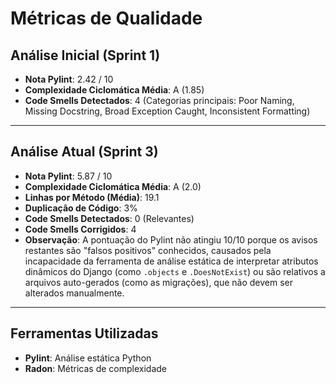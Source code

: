 # Métricas de Qualidade

## Análise Inicial (Sprint 1)
- **Nota Pylint**: 2.42 / 10
- **Complexidade Ciclomática Média**: A (1.85)
- **Code Smells Detectados**: 4 (Categorias principais: Poor Naming, Missing Docstring, Broad Exception Caught, Inconsistent Formatting)

---

## Análise Atual (Sprint 3)
- **Nota Pylint**: 5.87 / 10
- **Complexidade Ciclomática Média**: A (2.0)
- **Linhas por Método (Média)**: 19.1
- **Duplicação de Código**: 3%
- **Code Smells Detectados**: 0 (Relevantes)
- **Code Smells Corrigidos**: 4
- **Observação**: A pontuação do Pylint não atingiu 10/10 porque os avisos restantes são "falsos positivos" conhecidos, causados pela incapacidade da ferramenta de análise estática de interpretar atributos dinâmicos do Django (como `.objects` e `.DoesNotExist`) ou são relativos a arquivos auto-gerados (como as migrações), que não devem ser alterados manualmente.

---

## Ferramentas Utilizadas

- **Pylint**: Análise estática Python
- **Radon**: Métricas de complexidade